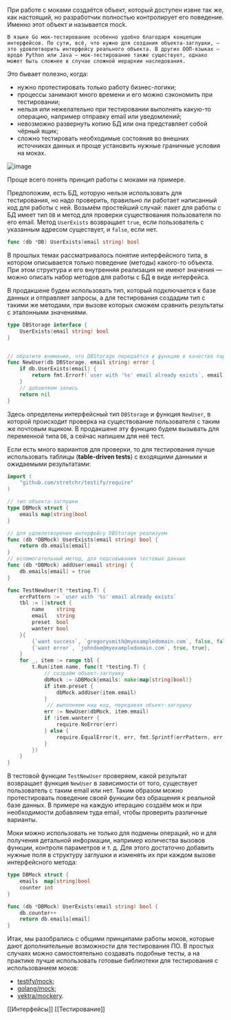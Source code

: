 При работе с моками создаётся объект, который доступен извне так же, как настоящий, но разработчик полностью контролирует его поведение. Именно этот объект и называется mock.

	В языке Go мок-тестирование особенно удобно благодаря концепции интерфейсов. По сути, всё, что нужно для создания объекта-заглушки, — это удовлетворить интерфейсу реального объекта. В других ООП-языках — вроде Python или Java — мок-тестирование также существует, однако может быть сложнее в случае сложной иерархии наследования.

Это бывает полезно, когда:

-   нужно протестировать только работу бизнес-логики;
-   процессы занимают много времени и его можно сэкономить при тестировании;
-   нельзя или нежелательно при тестировании выполнять какую-то операцию, например отправку email или уведомлений;
-   невозможно развернуть копию БД или она представляет собой чёрный ящик;
-   сложно тестировать необходимые состояния во внешних источниках данных и проще установить нужные граничные условия на моках.

![image](https://pictures.s3.yandex.net:443/resources/basics_go_mocks_1655877162.png)

Проще всего понять принцип работы с моками на примере.

Предположим, есть БД, которую нельзя использовать для тестирования, но надо проверить, правильно ли работает написанный код для работы с ней. Возьмём простейший случай: пакет для работы с БД имеет тип `DB` и метод для проверки существования пользователя по его email. Метод `UserExists` возвращает `true`, если пользователь с указанным адресом существует, и `false`, если нет.

```go
func (db *DB) UserExists(email string) bool 
```

В прошлых темах рассматривалось понятие интерфейсного типа, в котором описывается только поведение (методы) какого-то объекта. При этом структура и его внутренняя реализация не имеют значения — можно описать набор методов для работы с БД в виде интерфейса.

В продакшене будем использовать тип, который подключается к базе данных и отправляет запросы, а для тестирования создадим тип с такими же методами, при вызове которых сможем сравнить результаты с эталонными значениями.

```go
type DBStorage interface {
    UserExists(email string) bool
}


// обратите внимание, что DBStorage передаётся в функцию в качестве параметра, таким образом мы можем при тестировании подменить реальную БД тестовой заглушкой.
func NewUser(db DBStorage, email string) error {
    if db.UserExists(email) {
        return fmt.Errorf(`user with '%s' email already exists`, email)
    }
    // добавляем запись
    return nil
} 
```

Здесь определены интерфейсный тип `DBStorage` и функция `NewUser`, в которой происходит проверка на существование пользователя с таким же почтовым ящиком. В продакшене эту функцию будем вызывать для переменной типа `DB`, а сейчас напишем для неё тест.

Если есть много вариантов для проверки, то для тестирования лучше использовать таблицы (**table-driven tests**) с входящими данными и ожидаемыми результатами:

```go
import (
    "github.com/stretchr/testify/require"
)

// тип объекта-заглушки
type DBMock struct {
    emails map[string]bool
}

// для удовлетворения интерфейсу DBStorage реализуем  
func (db *DBMock) UserExists(email string) bool {
    return db.emails[email]
}
// вспомогательный метод, для подсовывания тестовых данных
func (db *DBMock) addUser(email string) {
    db.emails[email] = true
}

func TestNewUser(t *testing.T) {
    errPattern := `user with '%s' email already exists`
    tbl := []struct {
        name    string
        email   string
        preset  bool
        wanterr bool
    }{
        {`want success`, `gregorysmith@myexampledomain.com`, false, false},
        {`want error`, `johndoe@myexampledomain.com`, true, true},
    }
    for _, item := range tbl {
        t.Run(item.name, func(t *testing.T) {
            // создаём объект-заглушку 
            dbMock := &DBMock{emails: make(map[string]bool)}
            if item.preset {
                dbMock.addUser(item.email)
            }
             // выполняем наш код, передавая объект-заглушку
            err := NewUser(dbMock, item.email)
            if !item.wanterr {
                require.NoError(err)
            } else {
                require.EqualError(t, err, fmt.Sprintf(errPattern, err.email))
            }
        })
    }
} 
```

В тестовой функции `TestNewUser` проверяем, какой результат возвращает функция `NewUser` в зависимости от того, существует пользователь с таким email или нет. Таким образом можно протестировать поведение своей функции без обращения к реальной базе данных. В примере на каждую итерацию создаём мок и при необходимости добавляем туда email, чтобы проверить различные варианты.

Моки можно использовать не только для подмены операций, но и для получения детальной информации, например количества вызовов функции, контроля параметров и т. д. Для этого достаточно добавить нужные поля в структуру заглушки и изменять их при каждом вызове интерфейсного метода:

```go
type DBMock struct {
    emails  map[string]bool
    counter int
}

func (db *DBMock) UserExists(email string) bool {
    db.counter++
    return db.emails[email]
} 
```

Итак, мы разобрались с общими принципами работы моков, которые дают дополнительные возможности для тестирования ПО. В простых случаях можно самостоятельно создавать подобные тесты, а на практике лучше использовать готовые библиотеки для тестирования с использованием моков:

-   [testify/mock](https://github.com/stretchr/testify);
-   [golang/mock](https://github.com/golang/mock);
-   [vektra/mockery](https://github.com/vektra/mockery).




[[Интерфейсы]] [[Тестирование]]